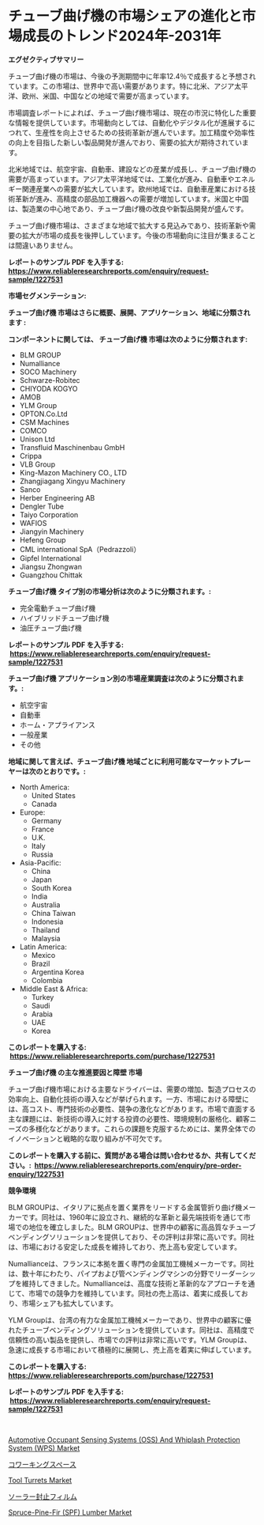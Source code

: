<p><h1>チューブ曲げ機の市場シェアの進化と市場成長のトレンド2024年-2031年</h1></p><p><strong>エグゼクティブサマリー</strong></p>
<p><p>チューブ曲げ機の市場は、今後の予測期間中に年率12.4％で成長すると予想されています。この市場は、世界中で高い需要があります。特に北米、アジア太平洋、欧州、米国、中国などの地域で需要が高まっています。</p><p>市場調査レポートによれば、チューブ曲げ機市場は、現在の市況に特化した重要な情報を提供しています。市場動向としては、自動化やデジタル化が進展するにつれて、生産性を向上させるための技術革新が進んでいます。加工精度や効率性の向上を目指した新しい製品開発が進んでおり、需要の拡大が期待されています。</p><p>北米地域では、航空宇宙、自動車、建設などの産業が成長し、チューブ曲げ機の需要が高まっています。アジア太平洋地域では、工業化が進み、自動車やエネルギー関連産業への需要が拡大しています。欧州地域では、自動車産業における技術革新が進み、高精度の部品加工機器への需要が増加しています。米国と中国は、製造業の中心地であり、チューブ曲げ機の改良や新製品開発が盛んです。</p><p>チューブ曲げ機市場は、さまざまな地域で拡大する見込みであり、技術革新や需要の拡大が市場の成長を後押ししています。今後の市場動向に注目が集まることは間違いありません。</p></p>
<p><strong>レポートのサンプル PDF を入手する: <a href="https://www.reliableresearchreports.com/enquiry/request-sample/1227531">https://www.reliableresearchreports.com/enquiry/request-sample/1227531</a></strong></p>
<p><strong>市場セグメンテーション:</strong></p>
<p><strong> チューブ曲げ機 市場はさらに概要、展開、アプリケーション、地域に分類されます :</strong></p>
<p><strong>コンポーネントに関しては、 チューブ曲げ機 市場は次のように分類されます: &nbsp;</strong></p>
<p><ul><li>BLM GROUP</li><li>Numalliance</li><li>SOCO Machinery</li><li>Schwarze-Robitec</li><li>CHIYODA KOGYO</li><li>AMOB</li><li>YLM Group</li><li>OPTON.Co.Ltd</li><li>CSM Machines</li><li>COMCO</li><li>Unison Ltd</li><li>Transfluid Maschinenbau GmbH</li><li>Crippa</li><li>VLB Group</li><li>King-Mazon Machinery CO., LTD</li><li>Zhangjiagang Xingyu Machinery</li><li>Sanco</li><li>Herber Engineering AB</li><li>Dengler Tube</li><li>Taiyo Corporation</li><li>WAFIOS</li><li>Jiangyin Machinery</li><li>Hefeng Group</li><li>CML international SpA（Pedrazzoli）</li><li>Gipfel International</li><li>Jiangsu Zhongwan</li><li>Guangzhou Chittak</li></ul></p>
<p><strong> チューブ曲げ機 タイプ別の市場分析は次のように分類されます。:</strong></p>
<p><ul><li>完全電動チューブ曲げ機</li><li>ハイブリッドチューブ曲げ機</li><li>油圧チューブ曲げ機</li></ul></p>
<p><strong>レポートのサンプル PDF を入手する: &nbsp;<a href="https://www.reliableresearchreports.com/enquiry/request-sample/1227531">https://www.reliableresearchreports.com/enquiry/request-sample/1227531</a></strong></p>
<p><strong> チューブ曲げ機 アプリケーション別の市場産業調査は次のように分類されます。:</strong></p>
<p><ul><li>航空宇宙</li><li>自動車</li><li>ホーム・アプライアンス</li><li>一般産業</li><li>その他</li></ul></p>
<p><strong>地域に関して言えば、チューブ曲げ機 地域ごとに利用可能なマーケットプレーヤーは次のとおりです。:</strong></p>
<p><ul>
    <li>
        North America:
        <ul>
            <li>United States</li>
            <li>Canada</li>
        </ul>
    </li>
    <li>
        Europe:
        <ul>
            <li>Germany</li>
            <li>France</li>
            <li>U.K.</li>
            <li>Italy</li>
            <li>Russia</li>
        </ul>
    </li>
    <li>
        Asia-Pacific:
        <ul>
            <li>China</li>
            <li>Japan</li>
            <li>South Korea</li>
            <li>India</li>
            <li>Australia</li>
            <li>China Taiwan</li>
            <li>Indonesia</li>
            <li>Thailand</li>
            <li>Malaysia</li>
        </ul>
    </li>
    <li>
        Latin America:
        <ul>
            <li>Mexico</li>
            <li>Brazil</li>
            <li>Argentina Korea</li>
            <li>Colombia</li>
        </ul>
    </li>
    <li>
        Middle East & Africa:
        <ul>
            <li>Turkey</li>
            <li>Saudi</li>
            <li>Arabia</li>
            <li>UAE</li>
            <li>Korea</li>
        </ul>
    </li>
    </ul></p>
<p><strong>このレポートを購入する: &nbsp;<a href="https://www.reliableresearchreports.com/purchase/1227531">https://www.reliableresearchreports.com/purchase/1227531</a></strong></p>
<p><strong>チューブ曲げ機 の主な推進要因と障壁 市場</strong></p>
<p><p>チューブ曲げ機市場における主要なドライバーは、需要の増加、製造プロセスの効率向上、自動化技術の導入などが挙げられます。一方、市場における障壁には、高コスト、専門技術の必要性、競争の激化などがあります。市場で直面する主な課題には、新技術の導入に対する投資の必要性、環境規制の厳格化、顧客ニーズの多様化などがあります。これらの課題を克服するためには、業界全体でのイノベーションと戦略的な取り組みが不可欠です。</p></p>
<p><strong>このレポートを購入する前に、質問がある場合は問い合わせるか、共有してください。:&nbsp; <a href="https://www.reliableresearchreports.com/enquiry/pre-order-enquiry/1227531">https://www.reliableresearchreports.com/enquiry/pre-order-enquiry/1227531</a></strong></p>
<p><strong>競争環境</strong></p>
<p><p>BLM GROUPは、イタリアに拠点を置く業界をリードする金属管折り曲げ機メーカーです。同社は、1960年に設立され、継続的な革新と最先端技術を通じて市場での地位を確立しました。BLM GROUPは、世界中の顧客に高品質なチューブベンディングソリューションを提供しており、その評判は非常に高いです。同社は、市場における安定した成長を維持しており、売上高も安定しています。</p><p>Numallianceは、フランスに本拠を置く専門の金属加工機械メーカーです。同社は、数十年にわたり、パイプおよび管ベンディングマシンの分野でリーダーシップを維持してきました。Numallianceは、高度な技術と革新的なアプローチを通じて、市場での競争力を維持しています。同社の売上高は、着実に成長しており、市場シェアも拡大しています。</p><p>YLM Groupは、台湾の有力な金属加工機械メーカーであり、世界中の顧客に優れたチューブベンディングソリューションを提供しています。同社は、高精度で信頼性の高い製品を提供し、市場での評判は非常に高いです。YLM Groupは、急速に成長する市場において積極的に展開し、売上高を着実に伸ばしています。</p></p>
<p><strong>このレポートを購入する: &nbsp; <a href="https://www.reliableresearchreports.com/purchase/1227531">https://www.reliableresearchreports.com/purchase/1227531</a></strong></p>
<p><strong>レポートのサンプル PDF を入手する: &nbsp;<a href="https://www.reliableresearchreports.com/enquiry/request-sample/1227531">https://www.reliableresearchreports.com/enquiry/request-sample/1227531</a></strong><strong></strong></p>
<p>&nbsp;</p>
<p><p><a href="https://natural-crush-b99.notion.site/Automotive-Occupant-Sensing-Systems-OSS-And-Whiplash-Protection-System-WPS-Market-Size-Market-S-77ed4a3e826e412483d64735c27abc2b">Automotive Occupant Sensing Systems (OSS) And Whiplash Protection System (WPS) Market</a></p><p><a href="https://github.com/LeanneBruen2023/Market-Research-Report-List-1/blob/main/36950767192.md">コワーキングスペース</a></p><p><a href="https://view.publitas.com/reportprime-1/tool-turrets-market-size-reflecting-a-forecast-till-2031-market-by-type-by-application-and-by-geography/">Tool Turrets Market</a></p><p><a href="https://github.com/cnnriuez22368/Market-Research-Report-List-1/blob/main/10884877191.md">ソーラー封止フィルム</a></p><p><a href="https://github.com/bmorecock/Market-Research-Report-List-2/blob/main/spruce-pine-fir-spf-lumber-market.md">Spruce-Pine-Fir (SPF) Lumber Market</a></p></p>